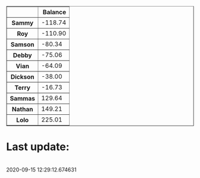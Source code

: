 <table border="1" class="dataframe">
  <thead>
    <tr style="text-align: right;">
      <th></th>
      <th>Balance</th>
    </tr>
  </thead>
  <tbody>
    <tr>
      <th>Sammy</th>
      <td>-118.74</td>
    </tr>
    <tr>
      <th>Roy</th>
      <td>-110.90</td>
    </tr>
    <tr>
      <th>Samson</th>
      <td>-80.34</td>
    </tr>
    <tr>
      <th>Debby</th>
      <td>-75.06</td>
    </tr>
    <tr>
      <th>Vian</th>
      <td>-64.09</td>
    </tr>
    <tr>
      <th>Dickson</th>
      <td>-38.00</td>
    </tr>
    <tr>
      <th>Terry</th>
      <td>-16.73</td>
    </tr>
    <tr>
      <th>Sammas</th>
      <td>129.64</td>
    </tr>
    <tr>
      <th>Nathan</th>
      <td>149.21</td>
    </tr>
    <tr>
      <th>Lolo</th>
      <td>225.01</td>
    </tr>
  </tbody>
</table><H1>Last update:</h1><br>2020-09-15 12:29:12.674631